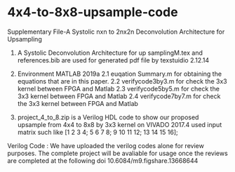 # 4x4-to-8x8-upsample-code
Supplementary File-A Systolic nxn to 2nx2n Deconvolution Architecture for Upsampling


1. A Systolic Deconvolution Architecture for up samplingM.tex and references.bib are used for generated pdf file by texstuidio 2.12.14


2. Environment MATLAB 2019a
2.1 euqation Summary.m for obtaining the equations that are in this paper.
2.2 verifycode3by3.m for check the 3x3 kernel between FPGA and Matlab 
2.3 verifycode5by5.m for check the 3x3 kernel between FPGA and Matlab 
2.4 verifycode7by7.m for check the 3x3 kernel between FPGA and Matlab 

3. project_4_to_8.zip is a Verilog HDL code to show our proposed upsample from  4x4 to 8x8 by 3x3 kernel on VIVADO 2017.4
    used input matrix such like 
            [1 2 3 4;
             5 6 7 8;
             9 10 11 12;
            13 14 15 16];

Verilog Code : We have uploaded the verilog codes alone for review purposes. The complete project will be avaliable for usage once the reviews are completed at the following doi
10.6084/m9.figshare.13668644
